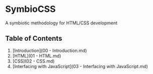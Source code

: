 # SymbioCSS
A symbiotic methodology for HTML/CSS development

## Table of Contents

1. [Introduction](00 - Introduction.md)
2. [HTML](01 - HTML.md)
3. [CSS](02 - CSS.md)
4. [Interfacing with JavaScript](03 - Interfacing with JavaScript.md)
